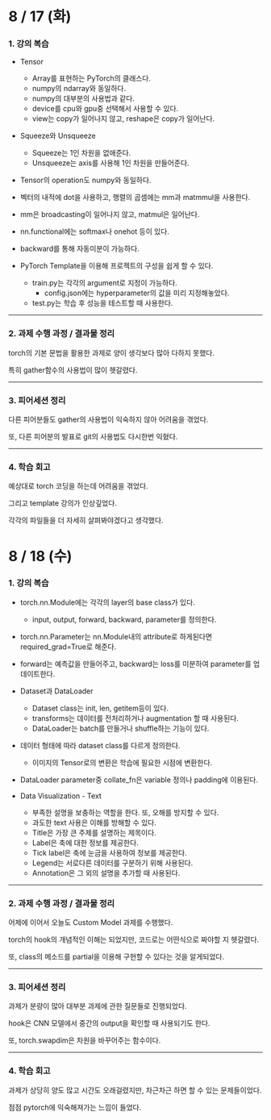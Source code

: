 # 8 / 17 (화)

### 1. 강의 복습

* Tensor
    - Array를 표현하는 PyTorch의 클래스다.
    - numpy의 ndarray와 동일하다.
    - numpy의 대부분의 사용법과 같다.
    - device를 cpu와 gpu중 선택해서 사용할 수 있다.
    - view는 copy가 일어나지 않고, reshape은 copy가 일어난다.
    
* Squeeze와 Unsqueeze
    - Squeeze는 1인 차원을 없애준다.
    - Unsqueeze는 axis를 사용해 1인 차원을 만들어준다.
    
* Tensor의 operation도 numpy와 동일하다.
* 벡터의 내적에 dot을 사용하고, 행렬의 곱셈에는 mm과 matmmul을 사용한다.
* mm은 broadcasting이 일어나지 않고, matmul은 일어난다.
* nn.functional에는 softmax나 onehot 등이 있다.
* backward를 통해 자동미분이 가능하다.

* PyTorch Template을 이용해 프로젝트의 구성을 쉽게 할 수 있다.
    - train.py는 각각의 argument로 지정이 가능하다.
        - config.json에는 hyperparameter의 값을 미리 지정해놓았다.
    - test.py는 학습 후 성능을 테스트할 때 사용한다.

---

### 2. 과제 수행 과정 / 결과물 정리

torch의 기본 문법을 활용한 과제로 양이 생각보다 많아 다하지 못했다.

특히 gather함수의 사용법이 많이 헷갈렸다.


---

### 3. 피어세션 정리

다른 피어분들도 gather의 사용법이 익숙하지 않아 어려움을 겪었다.

또, 다른 피어분의 발표로 git의 사용법도 다시한번 익혔다.

---

### 4. 학습 회고

예상대로 torch 코딩을 하는데 어려움을 겪었다.

그리고 template 강의가 인상깊었다.

각각의 파일들을 더 자세히 살펴봐야겠다고 생각했다.

# 8 / 18 (수)

### 1. 강의 복습

* torch.nn.Module에는 각각의 layer의 base class가 있다.
    - input, output, forward, backward, parameter를 정의한다.
    
* torch.nn.Parameter는 nn.Module내의 attribute로 하게된다면 required_grad=True로 해준다.

* forward는 예측값을 만들어주고, backward는 loss를 미분하여 parameter를 업데이트한다.

* Dataset과 DataLoader
    - Dataset class는 init, len, getitem등이 있다.
    - transforms는 데이터를 전처리하거나 augmentation 할 때 사용된다.
    - DataLoader는 batch를 만들거나 shuffle하는 기능이 있다.
    
* 데이터 형태에 따라 dataset class를 다르게 정의한다.
    - 이미지의 Tensor로의 변환은 학습에 필요한 시점에 변환한다.
    
* DataLoader parameter중 collate_fn은 variable 정의나 padding에 이용된다.

* Data Visualization - Text
    - 부족한 설명을 보충하는 역할을 한다. 또, 오해를 방지할 수 있다.
    - 과도한 text 사용은 이해를 방해할 수 있다.
    - Title은 가장 큰 주제를 설명하는 제목이다.
    - Label은 축에 대한 정보를 제공한다.
    - Tick label은 축에 눈금을 사용하여 정보를 제공한다.
    - Legend는 서로다른 데이터를 구분하기 위해 사용된다.
    - Annotation은 그 외의 설명을 추가할 때 사용된다.
    

---

### 2. 과제 수행 과정 / 결과물 정리

어제에 이어서 오늘도 Custom Model 과제를 수행했다.

torch의 hook의 개념적인 이해는 되었지만, 코드로는 어떤식으로 짜야할 지 헷갈렸다.

또, class의 메소드를 partial을 이용해 구현할 수 있다는 것을 알게되었다.


---

### 3. 피어세션 정리

과제가 분량이 많아 대부분 과제에 관한 질문들로 진행되었다.

hook은 CNN 모델에서 중간의 output을 확인할 때 사용되기도 한다.

또, torch.swapdim은 차원을 바꾸어주는 함수이다.

---

### 4. 학습 회고

과제가 상당히 양도 많고 시간도 오래걸렸지만, 차근차근 하면 할 수 있는 문제들이었다.

점점 pytorch에 익숙해져가는 느낌이 들었다.